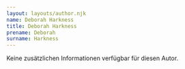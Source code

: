 ```yaml
---
layout: layouts/author.njk
name: Deborah Harkness
title: Deborah Harkness
prename: Deborah
surname: Harkness
---
```

Keine zusätzlichen Informationen verfügbar für diesen Autor.
